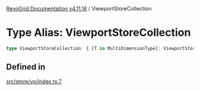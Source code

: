 [RevoGrid Documentation v4.11.16](README.md) / ViewportStoreCollection

# Type Alias: ViewportStoreCollection

```ts
type ViewportStoreCollection: { [T in MultiDimensionType]: ViewportStore };
```

## Defined in

[src/store/vp/index.ts:7](https://github.com/revolist/revogrid/blob/763c92aaba8e74029a3eccde1c674251aae1a42c/src/store/vp/index.ts#L7)

